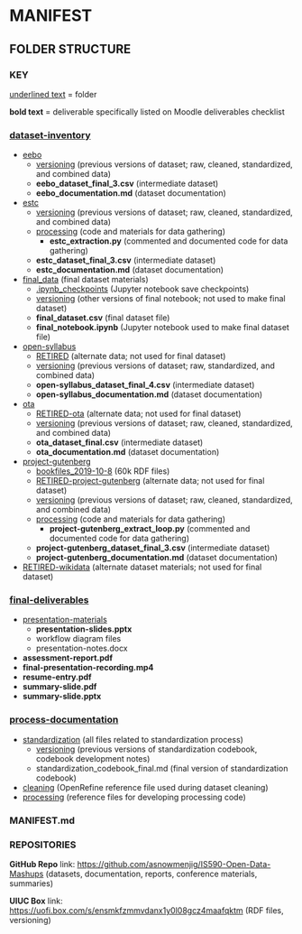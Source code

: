 # MANIFEST

## FOLDER STRUCTURE

### KEY

<u>underlined text</u> = folder

**bold text** = deliverable specifically listed on Moodle deliverables checklist



### <u>dataset-inventory</u>

- <u>eebo</u>
  - <u>versioning</u> (previous versions of dataset; raw, cleaned, standardized, and combined data)
  - **eebo_dataset_final_3.csv** (intermediate dataset)
  - **eebo_documentation.md** (dataset documentation)
- <u>estc</u>
  - <u>versioning</u> (previous versions of dataset; raw, cleaned, standardized, and combined data)
  - <u>processing</u> (code and materials for data gathering)
    - **estc_extraction.py** (commented and documented code for data gathering)
  - **estc_dataset_final_3.csv** (intermediate dataset)
  - **estc_documentation.md** (dataset documentation)
- <u>final_data</u> (final dataset materials)
  - <u>.ipynb_checkpoints</u> (Jupyter notebook save checkpoints)
  - <u>versioning</u> (other versions of final notebook; not used to make final dataset)
  - **final_dataset.csv** (final dataset file)
  - **final_notebook.ipynb** (Jupyter notebook used to make final dataset file)
- <u>open-syllabus</u>
  - <u>RETIRED</u> (alternate data; not used for final dataset)
  - <u>versioning</u> (previous versions of dataset; raw, standardized, and combined data)
  - **open-syllabus_dataset_final_4.csv** (intermediate dataset)
  - **open-syllabus_documentation.md** (dataset documentation)
- <u>ota</u>
  - <u>RETIRED-ota</u> (alternate data; not used for final dataset)
  - <u>versioning</u> (previous versions of dataset; raw, cleaned, standardized, and combined data)
  - **ota_dataset_final.csv** (intermediate dataset)
  - **ota_documentation.md** (dataset documentation)
- <u>project-gutenberg</u>
  - <u>bookfiles_2019-10-8</u> (60k RDF files)
  - <u>RETIRED-project-gutenberg</u> (alternate data; not used for final dataset)
  - <u>versioning</u> (previous versions of dataset; raw, cleaned, standardized, and combined data)
  - <u>processing</u> (code and materials for data gathering)
    - **project-gutenberg_extract_loop.py** (commented and documented code for data gathering)
  - **project-gutenberg_dataset_final_3.csv** (intermediate dataset)
  - **project-gutenberg_documentation.md** (dataset documentation)
- <u>RETIRED-wikidata</u> (alternate dataset materials; not used for final dataset)



### <u>final-deliverables</u>

- <u>presentation-materials</u>
  - **presentation-slides.pptx**
  - workflow diagram files
  - presentation-notes.docx
- **assessment-report.pdf**
- **final-presentation-recording.mp4**
- **resume-entry.pdf**
- **summary-slide.pdf**
- **summary-slide.pptx**



### <u>process-documentation</u>

- <u>standardization</u> (all files related to standardization process)
  - <u>versioning</u> (previous versions of standardization codebook, codebook development notes)
  - standardization_codebook_final.md (final version of standardization codebook)
- <u>cleaning</u> (OpenRefine reference file used during dataset cleaning)
- <u>processing</u> (reference files for developing processing code)



### MANIFEST.md



### REPOSITORIES

**GitHub Repo** link: https://github.com/asnowmenjig/IS590-Open-Data-Mashups (datasets, documentation, reports, conference materials, summaries)

**UIUC Box** link: https://uofi.box.com/s/ensmkfzmmvdanx1y0l08gcz4maafqktm (RDF files, versioning)